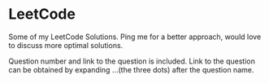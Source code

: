 # LeetCode
Some of my LeetCode Solutions. Ping me for a better approach, would love to discuss more optimal solutions.

Question number and link to the question is included. Link to the question can be obtained by expanding ...(the three dots) after the question name.
